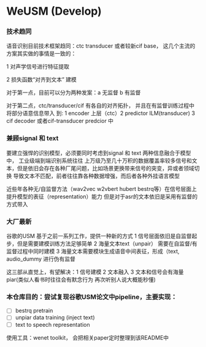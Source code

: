 # WeUSM (Develop)

###  技术趋同 

语音识别目前技术框架趋同：ctc transducer 或者较新cif base， 这几个主流的方案其实做的事情是一致的：

1 对声学信号进行特征提取

2 损失函数“对齐到文本” 建模 

对于第一点，目前可以分为两种发案：a 无监督 b 有监督

对于第二点，ctc/transducer/cif 有各自的对齐拓扑， 并且在有监督训练过程中 将部分语意信息带入
到: 1 encoder 上层（ctc）2 predictor ILM(transducer) 3 cif decoder 或者cif-transducer predcior 中

###  兼顾signal 和 text 

要建立强悍的识别模型，必须要同时考虑到signal 和 text 两种信息融合于模型中， 工业级端到端识别系统往往
上万级乃至几十万积的数据覆盖率较多信号和文本，但是依旧会存在各种厂尾问题，比如场景更换带来信号的突变，异或者领域切换
导致文本不匹配，前者往往靠各种数据增强，而后者各种外挂语言模型

近些年各种无/自监督方法（wav2vec w2vbert hubert bestrq等）在信号层面上提升模型的表征（representation）能力
但是对于asr的文本依旧是采用有监督的方式带入 

### 大厂最新 

谷歌的USM 基于之前一系列工作，提供一种新的方式
1 信号层面依旧是自监督起步，但是需要建模训练方法足够简单
2 海量文本text（unpair） 需要在自监督/有监督过程中同时建模
3 海量文本需要模块生成语音中间表征，形成（text, audio_dummy 进行伪有监督

这三部从直觉上，有望解决：1 信号建模 2 文本融入 3 文本和信号会有海量piar(类似人看书时往往会有默念行为 再次听别人说大概能秒懂)

### 本仓库目的：尝试复现谷歌USM论文中pipeline，主要实现：

- [ ] bestrq pretrain
- [ ] unpiar data training (inject text)
- [ ] text to speech representation

使用工具：wenet toolkit， 会把相关paper定时整理到该README中
